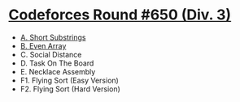# [Codeforces Round #650 (Div. 3)](https://codeforces.com/contest/1367)

- [A. Short Substrings](https://github.com/wingkwong/codeforces/blob/master/contests/1367/A.cpp)
- [B. Even Array](https://github.com/wingkwong/codeforces/blob/master/contests/1367/B.cpp)
- C. Social Distance
- D. Task On The Board
- E. Necklace Assembly
- F1. Flying Sort (Easy Version)
- F2. Flying Sort (Hard Version)